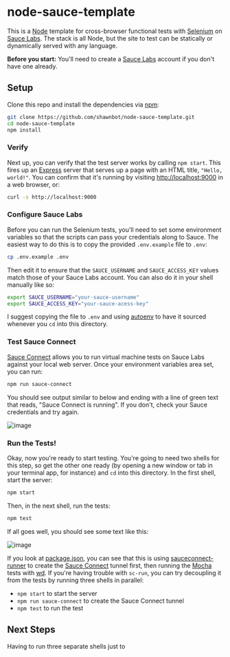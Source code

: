 # node-sauce-template
This is a [Node] template for cross-browser functional tests with [Selenium] on
[Sauce Labs]. The stack is all Node, but the site to test can be statically or
dynamically served with any language.

**Before you start:** You'll need to create a [Sauce Labs] account if you don't
have one already.

## Setup
Clone this repo and install the dependencies via [npm]:

```sh
git clone https://github.com/shawnbot/node-sauce-template.git
cd node-sauce-template
npm install
```

### Verify
Next up, you can verify that the test server works by calling `npm start`. This
fires up an [Express] server that serves up a page with an HTML title, `"Hello,
world!"`. You can confirm that it's running by visiting
[http://localhost:9000](http://localhost:9000) in a web browser, or:

```sh
curl -s http://localhost:9000
```

### Configure Sauce Labs
Before you can run the Selenium tests, you'll need to set some environment
variables so that the scripts can pass your credentials along to Sauce. The
easiest way to do this is to copy the provided `.env.example` file to `.env`:

```sh
cp .env.example .env
```

Then edit it to ensure that the `SAUCE_USERNAME` and `SAUCE_ACCESS_KEY` values
match those of your Sauce Labs account. You can also do it in your shell
manually like so:

```sh
export SAUCE_USERNAME="your-sauce-username"
export SAUCE_ACCESS_KEY="your-sauce-acess-key"
```

I suggest copying the file to `.env` and using [autoenv] to have it sourced
whenever you `cd` into this directory.

### Test Sauce Connect
[Sauce Connect] allows you to run virtual machine tests on Sauce Labs against
your local web server. Once your environment variables area set, you can run:

```sh
npm run sauce-connect
```

You should see output similar to below and ending with a line of green text
that reads, "Sauce Connect is running". If you don't, check your Sauce
credentials and try again.

![image](https://cloud.githubusercontent.com/assets/113896/7235686/93e0f948-e744-11e4-9e8c-84a384c51b04.png)


### Run the Tests!
Okay, now you're ready to start testing. You're going to need two shells for
this step, so get the other one ready (by opening a new window or tab in your
terminal app, for instance) and `cd` into this directory. In the first shell,
start the server:

```sh
npm start
```

Then, in the next shell, run the tests:

```sh
npm test
```

If all goes well, you should see some text like this:

![image](https://cloud.githubusercontent.com/assets/113896/7236545/7c7dd32e-e74a-11e4-8e7b-e81f6bb26afc.png)

If you look at [package.json](package.json#L8), you can see that this is using
[sauceconnect-runner] to create the [Sauce Connect] tunnel first, then running
the [Mocha] tests with [wd]. If you're having trouble with `sc-run`, you can
try decoupling it from the tests by running three shells in parallel:

* `npm start` to start the server
* `npm run sauce-connect` to create the Sauce Connect tunnel
* `npm test` to run the test

## Next Steps
Having to run three separate shells just to 

[Selenium]: http://docs.seleniumhq.org/
[Sauce Labs]: https://saucelabs.com
[Sauce Connect]: https://docs.saucelabs.com/reference/sauce-connect/
[Node]: https://nodejs.org/
[npm]: https://www.npmjs.com/
[Express]: http://expressjs.com/
[autoenv]: https://github.com/kennethreitz/autoenv
[sauceconnect-runner]: https://github.com/shawnbot/sauceconnect-runner
[Mocha]: http://mochajs.org/
[wd]: https://github.com/admc/wd
